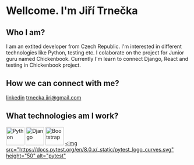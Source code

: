 # Wellcome. I'm Jiří Trnečka
## Who I am?
I am an extited developer from Czech Republic. I'm interested in different technologies like Python, testing etc.
I colaborate on the project for Junior guru named Chickenbook.
Currently I'm learn to connect Django, React and testing in Chickenbook project.
## How we can connect with me?
[linkedin](www.linkedin.com/in/jiritrnecka)
trnecka.jiri@gmail.com
## What technologies am I work?
[<img src="https://s3.dualstack.us-east-2.amazonaws.com/pythondotorg-assets/media/community/logos/python-logo-only.png" height="50" alt="Python">](https://www.python.org/)
[<img src="https://static.djangoproject.com/img/logos/django-logo-positive.png" height="50" alt="Django">](https://www.djangoproject.com/)
[<img src="https://avatars.githubusercontent.com/u/2918581?s=200&v=4" height="50" alt="Bootstrap">](https://getbootstrap.com/)
[<img src="https://docs.pytest.org/en/8.0.x/_static/pytest_logo_curves.svg" height="50" alt="pytest"](https://docs.pytest.org/en/8.0.x/)

